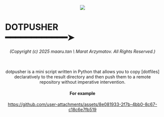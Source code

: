<div align="center">
  <img src="https://github.com/user-attachments/assets/f340a733-1423-4095-84e9-99c6f8aa2f32" >
</div>

<div align="center">
  <h1 align="start">
    DOTPUSHER<br/>  ━━━━━━━━━━━━➤
  </h1>

  <p>
    <h6> (Copyright (c) 2025 maaru.tan \ Marat Arzymatov. All Rights Reserved.)</h6> <br>
    dotpusher is a mini script written in Python that allows you to copy
    [dotfiles] declaratively to the result directory and then push them to a
    remote repository without imperative intervention.
  </p>

#### **For example**

https://github.com/user-attachments/assets/8e081933-2f7b-4bb0-8c67-c18c6e7fb519

</div>
